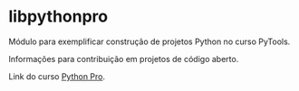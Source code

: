# libpythonpro
 Módulo para exemplificar construção de projetos Python no curso PyTools.

Informações para contribuição em projetos de código aberto.

Link do curso [Python Pro](https://www.python.pro.br).
